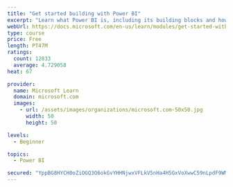 ```yaml
---
title: "Get started building with Power BI"
excerpt: "Learn what Power BI is, including its building blocks and how they work together."
webUrl: https://docs.microsoft.com/en-us/learn/modules/get-started-with-power-bi/
type: course
price: Free
length: PT47M
ratings:
  count: 12833
  average: 4.729058
heat: 67

provider:
  name: Microsoft Learn
  domain: microsoft.com
  images:
    - url: /assets/images/organizations/microsoft.com-50x50.jpg
      width: 50
      height: 50

levels:
  - Beginner

topics:
  - Power BI

secured: "YppBG8HYCH0oZiOGQ3O6okGvYHHNjwxVFLkV5nHa4H5GxVoXwwC59nLpdF9WMBEyXwgRMUX5PhBR59Rw4TgfYlz5TE7eU/uDcZS80/MkHNSLDNwoWQ4zmJiKERkO4XoBovsE+ruXn6cdTw5JcCudLgcVe1LxFPVQ2OEPdxy/tZsUi+w2pEzYMLmbcmVAleV4ru7mYdxrBoT93egZPEN2Kc8GfAef/MnF4f597mTShmMLnjzBc1HGoEK6gtUOL8wO+S2ACwXYlr/qUs9kC/Mi8mpXK6ADlioPL0VVKXsYWqb6NrbVva6wBg99CY63T4keirzB4q2s75jz/f1VipglnXW0p4bi8krrTFgsMoqc0LmZMRqOxykhVsvHb3S7aDAbZNvJ1i+Iyd4cYm1wan9UcQ==;vifMhnnUvgoyS4LXYagokQ=="
---
```


